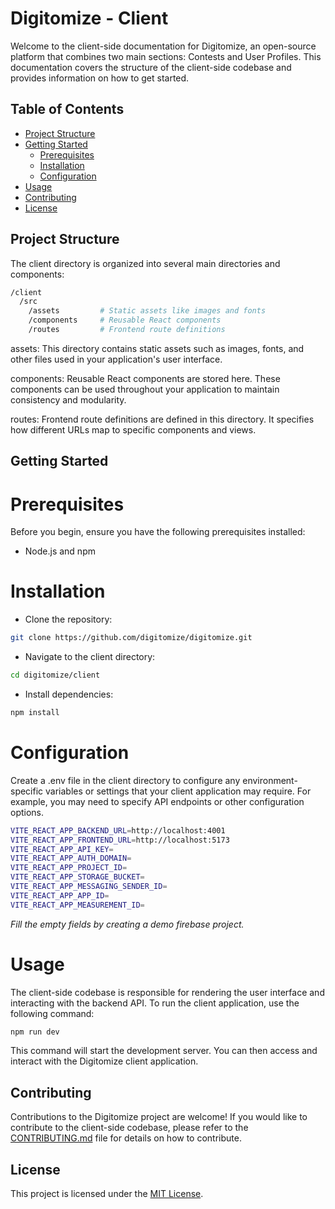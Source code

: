 # Digitomize - Client

Welcome to the client-side documentation for Digitomize, an open-source platform that combines two main sections: Contests and User Profiles. This documentation covers the structure of the client-side codebase and provides information on how to get started.

## Table of Contents

- [Project Structure](#project-structure)
- [Getting Started](#getting-started)
  - [Prerequisites](#prerequisites)
  - [Installation](#installation)
  - [Configuration](#configuration)
- [Usage](#usage)
- [Contributing](#contributing)
- [License](#license)

## Project Structure


The client directory is organized into several main directories and components:

```bash
/client
  /src
    /assets         # Static assets like images and fonts
    /components     # Reusable React components
    /routes         # Frontend route definitions
```
assets: This directory contains static assets such as images, fonts, and other files used in your application's user interface.

components: Reusable React components are stored here. These components can be used throughout your application to maintain consistency and modularity.

routes: Frontend route definitions are defined in this directory. It specifies how different URLs map to specific components and views.

## Getting Started
# Prerequisites
Before you begin, ensure you have the following prerequisites installed:

- Node.js and npm

# Installation

- Clone the repository:
```bash
git clone https://github.com/digitomize/digitomize.git
```
- Navigate to the client directory:
```bash
cd digitomize/client
```
- Install dependencies:
```bash
npm install
```


# Configuration
Create a .env file in the client directory to configure any environment-specific variables or settings that your client application may require. For example, you may need to specify API endpoints or other configuration options.

```bash
VITE_REACT_APP_BACKEND_URL=http://localhost:4001
VITE_REACT_APP_FRONTEND_URL=http://localhost:5173
VITE_REACT_APP_API_KEY=
VITE_REACT_APP_AUTH_DOMAIN=
VITE_REACT_APP_PROJECT_ID=
VITE_REACT_APP_STORAGE_BUCKET=
VITE_REACT_APP_MESSAGING_SENDER_ID=
VITE_REACT_APP_APP_ID=
VITE_REACT_APP_MEASUREMENT_ID=
```
_Fill the empty fields by creating a demo firebase project._

# Usage
The client-side codebase is responsible for rendering the user interface and interacting with the backend API. To run the client application, use the following command:
```bash
npm run dev
```
This command will start the development server. You can then access and interact with the Digitomize client application.

## Contributing
Contributions to the Digitomize project are welcome! If you would like to contribute to the client-side codebase, please refer to the [CONTRIBUTING.md](../CONTRIBUTING.md) file for details on how to contribute.

## License
This project is licensed under the [MIT License](../LICENSE).
